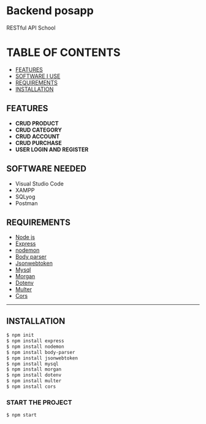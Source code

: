 # Backend posapp 
RESTful API School

# TABLE OF CONTENTS

- [FEATURES](#FEATURES)
- [SOFTWARE I USE](#software-i-use)
- [REQUIREMENTS](#REQUIREMENTS)
- [INSTALLATION](#INSTALLATION)

## FEATURES
- <b>CRUD PRODUCT</b>
- <b>CRUD CATEGORY</b>
- <b>CRUD ACCOUNT</b>
- <b>CRUD PURCHASE</b>
- <b>USER LOGIN AND REGISTER</b>

## SOFTWARE NEEDED
- Visual Studio Code
- XAMPP
- SQLyog
- Postman

## REQUIREMENTS

* [Node js](https://nodejs.org/en/)
* [Express](http://expressjs.com/)
* [nodemon](https://www.npmjs.com/package/nodemon)
* [Body parser](https://www.npmjs.com/package/body-parser)
* [Jsonwebtoken](https://jwt.io/)
* [Mysql](https://www.npmjs.com/package/mysql)
* [Morgan](https://www.npmjs.com/package/morgan)
* [Dotenv](https://www.npmjs.com/package/dotenv)
* [Multer](https://www.npmjs.com/package/multer)
* [Cors](https://www.npmjs.com/package/cors)
<hr>

## INSTALLATION
```bash
$ npm init
$ npm install express
$ npm install nodemon
$ npm install body-parser
$ npm install jsonwebtoken
$ npm install mysql
$ npm install morgan
$ npm install dotenv
$ npm install multer
$ npm install cors
```

### START THE PROJECT
```bash
$ npm start
```
